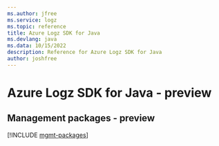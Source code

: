 ```yaml
---
ms.author: jfree
ms.service: logz
ms.topic: reference
title: Azure Logz SDK for Java
ms.devlang: java
ms.data: 10/15/2022
description: Reference for Azure Logz SDK for Java
author: joshfree
---
```

# Azure Logz SDK for Java - preview

## Management packages - preview
[!INCLUDE [mgmt-packages](logz-mgmt-index.md)]